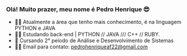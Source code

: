 ### Olá! Muito prazer, meu nome é Pedro Henrique 😎

- 🐱‍👤 Atualmente a área que tenho mais conhecimento, é na linguagem PYTHON e JAVA
- 🐱‍💻 Estudando back-end | PYTHON  // JAVA /// C++ // RUBY.
- 🌱 Cursando 2° peíodo de Análise e Desenvolvimento de Sistemas
- 🐱‍🏍 Email para contato: pedrohenriqueaf22@gmail.com

<div align="center">
  <a href="https://github.com/Andradeus%22%3E
  <img width="43%" src="https://github-readme-stats.vercel.app/api?username=Andradeus&show_icons=false&theme=bearinclude_all_commits=true&count_private=true%22/%3E
  <img width="36%" src="https://github-readme-stats.vercel.app/api/top-langs/?username=Andradeus&layout=compact&langs_count=7&theme=dark%22/%3E
</div>
